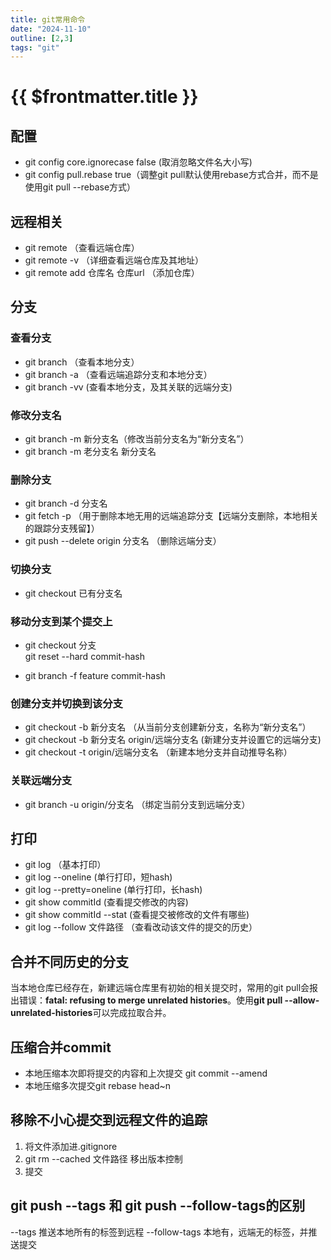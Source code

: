 ```yaml
---
title: git常用命令
date: "2024-11-10"
outline: [2,3]
tags: "git"
---
```


# {{ $frontmatter.title }}

## 配置
- git config core.ignorecase false (取消忽略文件名大小写)
- git config pull.rebase true（调整git pull默认使用rebase方式合并，而不是使用git pull --rebase方式）

## 远程相关
- git remote （查看远端仓库）
- git remote -v （详细查看远端仓库及其地址）
- git remote add 仓库名 仓库url （添加仓库）

## 分支  

### 查看分支
- git branch （查看本地分支）
- git branch -a （查看远端追踪分支和本地分支）
- git branch -vv (查看本地分支，及其关联的远端分支)

### 修改分支名
- git branch -m 新分支名（修改当前分支名为“新分支名”）
- git branch -m 老分支名 新分支名

### 删除分支
  - git branch -d 分支名
  - git fetch -p   （用于删除本地无用的远端追踪分支【远端分支删除，本地相关的跟踪分支残留】）
  - git push --delete origin 分支名 （删除远端分支）

### 切换分支
  - git checkout 已有分支名

### 移动分支到某个提交上
  - git checkout 分支  
    git reset --hard commit-hash

  - git branch -f feature commit-hash

### 创建分支并切换到该分支
  - git checkout -b 新分支名   （从当前分支创建新分支，名称为“新分支名”）
  - git checkout -b 新分支名 origin/远端分支名 (新建分支并设置它的远端分支)
  - git checkout -t origin/远端分支名 （新建本地分支并自动推导名称）

### 关联远端分支
  - git branch -u origin/分支名 （绑定当前分支到远端分支）

## 打印
- git log （基本打印）
- git log --oneline (单行打印，短hash)
- git log --pretty=oneline (单行打印，长hash)
- git show commitId (查看提交修改的内容)
- git show commitId --stat (查看提交被修改的文件有哪些)
- git log --follow 文件路径 （查看改动该文件的提交的历史）

## 合并不同历史的分支
当本地仓库已经存在，新建远端仓库里有初始的相关提交时，常用的git pull会报出错误：**fatal: refusing to merge unrelated histories**。使用**git pull --allow-unrelated-histories**可以完成拉取合并。

## 压缩合并commit

- 本地压缩本次即将提交的内容和上次提交 git commit --amend
- 本地压缩多次提交git rebase head~n 


## 移除不小心提交到远程文件的追踪

1. 将文件添加进.gitignore
2. git rm --cached 文件路径 移出版本控制
3. 提交

## git push --tags 和 git push --follow-tags的区别
--tags 推送本地所有的标签到远程
--follow-tags 本地有，远端无的标签，并推送提交
